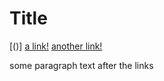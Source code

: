 # Title
[()]
[a link!](https://something.com)
[another link!](some-page.html)

some paragraph text after the links
